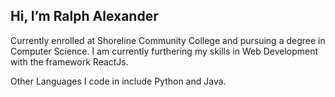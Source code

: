 ## Hi, I’m Ralph Alexander

Currently enrolled at Shoreline Community College and pursuing a degree in Computer Science. I am currently furthering my skills in Web Development with the framework ReactJs. 

Other Languages I code in include Python and Java.
